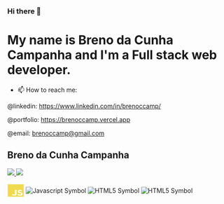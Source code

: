 ### Hi there 👋

<!--
**brenoccamp/brenoccamp** is a ✨ _special_ ✨ repository because its `README.md` (this file) appears on your GitHub profile.

Here are some ideas to get you started:

- 🔭 I’m currently working on ...
- 👯 I’m looking to collaborate on ...
- 🤔 I’m looking for help with ...
- 💬 Ask me about ...
- 😄 Pronouns: ...
- ⚡ Fun fact: ...
-->
# My name is Breno da Cunha Campanha and I'm a Full stack web developer.

- 📫 How to reach me:<br>

 @linkedin:  https://www.linkedin.com/in/brenoccamp/<br>
 
 @portfolio: https://brenoccamp.vercel.app<br>

 @email:     brenoccamp@gmail.com


## Breno da Cunha Campanha
<div>
<a href="https://github.com/brenoccamp">
<img height="180em" src="https://github-readme-stats.vercel.app/api?username=brenoccamp&show_icons=true&theme=tokyonight&include_all_commits=true&count_private=true"/>
<img height="180em" src="https://github-readme-stats.vercel.app/api/top-langs/?username=brenoccamp&layout=compact&langs_count=7&theme=tokyonight"/>
</div>
<div style="display: inline_block"><br></a>
<img align="center" alt="brenoccamp" height="29" width="38" src="https://raw.githubusercontent.com/devicons/devicon/master/icons/javascript/javascript-plain.svg">
<img align="center" alt="Javascript Symbol" height="35" width="45" 
src="https://cdn.jsdelivr.net/gh/devicons/devicon/icons/html5/html5-plain-wordmark.svg">
<img align="center" alt="HTML5 Symbol" height="35" width="45" 
src="https://cdn.jsdelivr.net/gh/devicons/devicon/icons/css3/css3-plain-wordmark.svg">
<img align="center" alt="HTML5 Symbol" height="35" width="45"
src="https://cdn.jsdelivr.net/gh/devicons/devicon/icons/css3/css3-plain-wordmark.svg">
